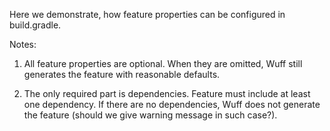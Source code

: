 Here we demonstrate, how feature properties can be configured in build.gradle.

Notes:

1. All feature properties are optional. When they are omitted, Wuff still generates the feature with reasonable defaults.

2. The only required part is dependencies. Feature must include at least one dependency. If there are no dependencies, Wuff does not generate the feature (should we give warning message in such case?).
